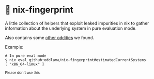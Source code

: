 # 🫆 nix-fingerprint

A little collection of helpers that exploit leaked impurities in nix to gather
information about the underlying system in pure evaluation mode.

Also contains some [other oddities](./lib/extras.nix) we found.

Example:

```
# In pure eval mode
$ nix eval github:oddlama/nix-fingerprint#estimatedCurrentSystems
[ "x86_64-linux" ]
```

<sub>Please don't use this<sub>
